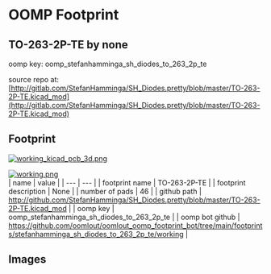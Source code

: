 # OOMP Footprint  
## TO-263-2P-TE  by none  
  
oomp key: oomp_stefanhamminga_sh_diodes_to_263_2p_te  
  
source repo at: [http://gitlab.com/StefanHamminga/SH_Diodes.pretty/blob/master/TO-263-2P-TE.kicad_mod](http://gitlab.com/StefanHamminga/SH_Diodes.pretty/blob/master/TO-263-2P-TE.kicad_mod)  
## Footprint  
  
[![working_kicad_pcb_3d.png](working_kicad_pcb_3d_600.png)](working_kicad_pcb_3d.png)  
  
[![working.png](working_600.png)](working.png)  
| name | value | 
| --- | --- | 
| footprint name | TO-263-2P-TE | 
| footprint description | None | 
| number of pads | 46 | 
| github path | http://github.com/StefanHamminga/SH_Diodes.pretty/blob/master/TO-263-2P-TE.kicad_mod | 
| oomp key | oomp_stefanhamminga_sh_diodes_to_263_2p_te | 
| oomp bot github | https://github.com/oomlout/oomlout_oomp_footprint_bot/tree/main/footprints/stefanhamminga_sh_diodes_to_263_2p_te/working | 
## Images  
